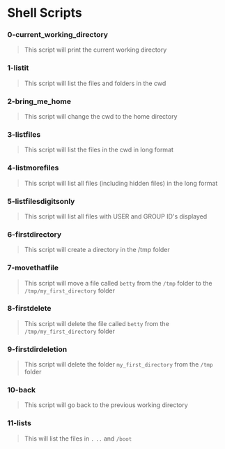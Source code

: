# Shell Scripts 

### 0-current_working_directory
> This script will print the current working directory 

### 1-listit
> This script will list the files and folders in the cwd

### 2-bring_me_home
> This script will change the cwd to the home directory 

### 3-listfiles
> This script will list the files in the cwd in long format

### 4-listmorefiles 
> This script will list all files (including hidden files) in the long format

### 5-listfilesdigitsonly
> This script will list all files with USER and GROUP ID's displayed

### 6-firstdirectory
> This script will create a directory in the /tmp folder

### 7-movethatfile
> This script will move a file called `betty` from the `/tmp` folder to the `/tmp/my_first_directory` folder

### 8-firstdelete
> This script will delete the file called `betty` from the `/tmp/my_first_directory` folder

### 9-firstdirdeletion
> This script will delete the folder `my_first_directory` from the `/tmp` folder

### 10-back
> This script will go back to the previous working directory

### 11-lists
> This will list the files in `.` `..` and `/boot`
